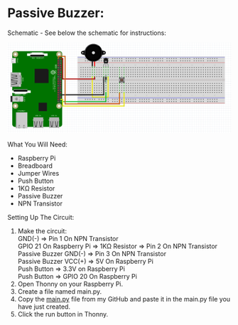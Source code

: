 # Passive Buzzer:
Schematic - See below the schematic for instructions:
 
![](Schematic.png)
 
What You Will Need:
- Raspberry Pi
- Breadboard
- Jumper Wires
- Push Button
- 1KΩ Resistor
- Passive Buzzer
- NPN Transistor

Setting Up The Circuit:
1. Make the circuit:<br />
   GND(-) => Pin 1 On NPN Transistor<br />
   GPIO 21 On Raspberry Pi => 1KΩ Resistor => Pin 2 On NPN Transistor<br />
   Passive Buzzer GND(-) => Pin 3 On NPN Transistor<br />
   Passive Buzzer VCC(+) => 5V On Raspberry Pi<br />
   Push Button => 3.3V on Raspberry Pi<br />
   Push Button => GPIO 20 On Raspberry Pi
2. Open Thonny on your Raspberry Pi.
3. Create a file named main.py.
4. Copy the [main.py](main.py) file from my GitHub and paste it in the main.py file you have just created.
5. Click the run button in Thonny.
